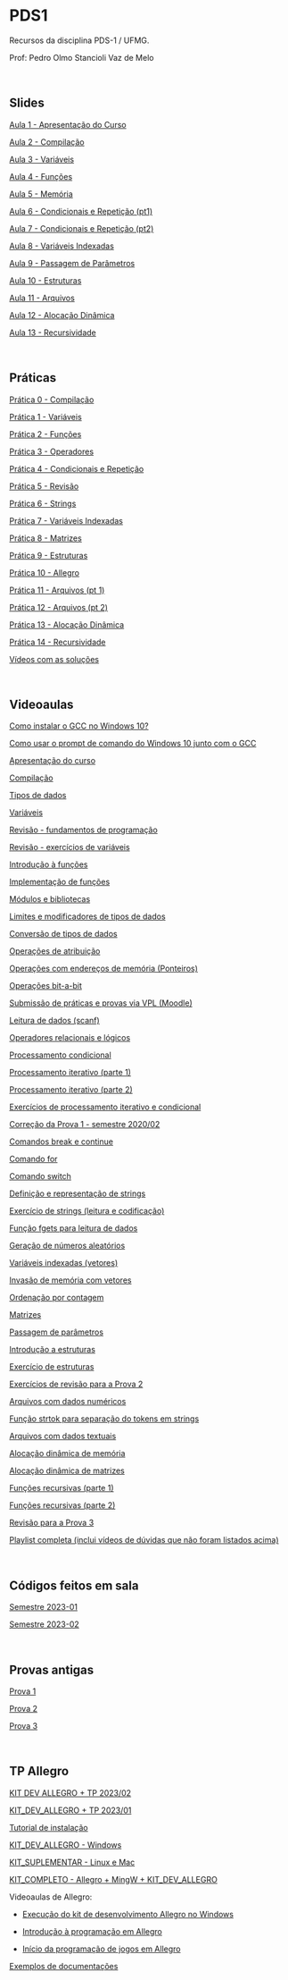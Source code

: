 # PDS1

Recursos da disciplina PDS-1 / UFMG.

Prof: Pedro Olmo Stancioli Vaz de Melo

<BR>

## Slides
  

[Aula 1 - Apresentação do Curso](https://docs.google.com/presentation/d/1ZH61XcHIhw61DdTsRbzzkYCNteDdXl9gp0fibx6K_r4/edit?usp=share_link)

[Aula 2 - Compilação](https://docs.google.com/presentation/d/1_v1HKznkARV1nJP5vwE1EjUxMYJVwgVqe_MY-qHwd6Y/edit?usp=share_link)

[Aula 3 - Variáveis](https://docs.google.com/presentation/d/1jNsUuPqwvS2vYUu-nQ9gGhm0i3jRLrcvsSJzUdMBeBQ/edit?usp=share_link)

[Aula 4 - Funções](https://docs.google.com/presentation/d/1nDh5qU25UGW5IqKK-0weHNbuoAgqrN5cYkh0H7Oyu0U/edit?usp=share_link)

[Aula 5 - Memória](https://docs.google.com/presentation/d/1SRK-B5gysUeR49jJngYS_P5Mc4JankPfyuzyA35NhsI/edit?usp=share_link)

[Aula 6 - Condicionais e Repetição (pt1)](https://docs.google.com/presentation/d/10Dlsk1EDG2RCVPS3qlpoaMJJH3x4WptfupdOdQ_gbG8/edit?usp=share_link)

[Aula 7 - Condicionais e Repetição (pt2)](https://docs.google.com/presentation/d/10uvwpKghmGptpq5MyoLhn10GV2Da1brJy4lkMxAY9jg/edit?usp=share_link)

[Aula 8 - Variáveis Indexadas](https://docs.google.com/presentation/d/1uQpVZXrZV-A17-kQZKE6jTFGaifAuRQ5eAkDlnOp8Kc/edit?usp=share_link)

[Aula 9 - Passagem de Parâmetros](https://docs.google.com/presentation/d/1FmjuTqFG1J8-Dy0q0wKHXqXdATsHtCGfFmcbx3X6Rf8/edit?usp=share_link)

[Aula 10 - Estruturas](https://docs.google.com/presentation/d/1Gi6PrunabsTtqL0XOG22ATIUzKJJgxh9n1oLu5hbtv0/edit?usp=share_link)

[Aula 11 - Arquivos](https://docs.google.com/presentation/d/11Wsmlzl_M7E-depg9NRN4UgqZ40rTOfGg8om6Z3_PPk/edit?usp=share_link)

[Aula 12 - Alocação Dinâmica](https://docs.google.com/presentation/d/1c5JEfEQNFkNLwyj4s0lwoVlS9HF_HJZQlTaiMJK4PMY/edit?usp=share_link)

[Aula 13 - Recursividade](https://docs.google.com/presentation/d/1CSU8ABKYgKlEO-s-YpKs7lgnJ2dVfMAxsVmnLI8v4Uw/edit?usp=share_link)

<BR>

## Práticas

[Prática 0 - Compilação](https://docs.google.com/document/d/1PAz73wA_4YDOatD3txwNrrYGBI4UxINfU7ar2_-3T-I/edit?usp=share_link)

[Prática 1 - Variáveis](https://docs.google.com/document/d/17f5YM2ZmPxCjbSdGB11vbnZ7sd0Xi4kW2fwoz3gJ8q8/edit?usp=share_link)

[Prática 2 - Funções](https://docs.google.com/document/d/1PZDx6oylI-DKI4eQBfEJk6kR8ka-PY-UoA5hdUdCBIQ/edit?usp=share_link)

[Prática 3 - Operadores](https://docs.google.com/document/d/1Zbi6oGezLEnLZZUUsk8GNY31DjRbuuRC-GN_L3J3-ek/edit?usp=share_link)

[Prática 4 - Condicionais e Repetição](https://docs.google.com/document/d/1mKenlTsLa_yRatx93-yLEkZrLvCsiOMZfcFhUAprO44/edit?usp=share_link)

[Prática 5 - Revisão](https://docs.google.com/document/d/1DjNbkDIYqMxxHPhWraglgpHhlP8bQ2ZlEImOB6PfEs0/edit?usp=share_link)

[Prática 6 - Strings](https://docs.google.com/document/d/1LUv4eObyDSE7fyYkvGKwWW93Tb9wugcNp2Zxct0hsy4/edit?usp=share_link)

[Prática 7 - Variáveis Indexadas](https://docs.google.com/document/d/10jv-PSaI4sLmlCnyg2vZDSw5nl0DOoV8MDRPmZpwm1I/edit?usp=share_link)

[Prática 8 - Matrizes](https://docs.google.com/document/d/1PFcqKrXmqsnX-xspBO8E4sd8ZkRTUONGd3lCGwP5DRs/edit?usp=share_link)

[Prática 9 - Estruturas](https://docs.google.com/document/d/1ktqClTVQTV2wWat0QdGrJVjOdpVpCMBuPLwQIJfEi1g/edit?usp=share_link)

[Prática 10 - Allegro](https://docs.google.com/document/d/17BsTJKgWA0EoVToPTKvqdEz_QZPb9vOarZeNJ2dAA0I/edit?usp=share_link)

[Prática 11 - Arquivos (pt 1)](https://docs.google.com/document/d/1wjlWk6t_ac2qlqlanNPzxQ0dul6PzzJiveI4GWTqVZc/edit?usp=share_link)

[Prática 12 - Arquivos (pt 2)](https://docs.google.com/presentation/d/1rXhsg4r1icyEDaYg0fbDE01vqXxcMd4AXZNoUpiY760/edit?usp=share_link)

[Prática 13 - Alocação Dinâmica](https://docs.google.com/document/d/1rsmRYzmrWDYS0j7Xek2GpqiBshbnSQF9kdzL9fuphuc/edit?usp=share_link)

[Prática 14 - Recursividade](https://docs.google.com/document/d/1_GrtKtgrMp6y4LXD4WhRmbq7pF86dZwyd4t-AZVp0YE/edit?usp=share_link)

[Vídeos com as soluções](https://docs.google.com/document/d/1eb5T6OouGTbBMNeXZfzVXEhrhMXNfeuz45IjIb-31BI/edit?usp=share_link)

<BR>

## Videoaulas

[Como instalar o GCC no Windows 10?](https://youtu.be/FzPBZjkoEmA)

[Como usar o prompt de comando do Windows 10 junto com o GCC](https://www.youtube.com/watch?v=55UX7YpRTig&list=PL_ClcqWHc8M-K0Q1AOpHCLzN_lKljdT1G&index=6)

[Apresentação do curso](https://www.youtube.com/watch?v=M4fIZBNC88E&list=PL_ClcqWHc8M-K0Q1AOpHCLzN_lKljdT1G&index=1)

[Compilação](https://www.youtube.com/watch?v=vBtWpewKbqY&list=PL_ClcqWHc8M-K0Q1AOpHCLzN_lKljdT1G&index=7)

[Tipos de dados](https://www.youtube.com/watch?v=k3zOQPeHu6o&list=PL_ClcqWHc8M-K0Q1AOpHCLzN_lKljdT1G&index=8)

[Variáveis](https://www.youtube.com/watch?v=v1vm2yT7xw4&list=PL_ClcqWHc8M-K0Q1AOpHCLzN_lKljdT1G&index=11)

[Revisão - fundamentos de programação](https://www.youtube.com/watch?v=Xgr_wfhX-4M&list=PL_ClcqWHc8M-K0Q1AOpHCLzN_lKljdT1G&index=12)

[Revisão - exercícios de variáveis](https://www.youtube.com/watch?v=Qy42xVmwKdM&list=PL_ClcqWHc8M-K0Q1AOpHCLzN_lKljdT1G&index=15)

[Introdução à funções](https://www.youtube.com/watch?v=4n_viRgIDbY&list=PL_ClcqWHc8M-K0Q1AOpHCLzN_lKljdT1G&index=16)

[Implementação de funções](https://www.youtube.com/watch?v=UhruSRCgcyQ&list=PL_ClcqWHc8M-K0Q1AOpHCLzN_lKljdT1G&index=17)

[Módulos e bibliotecas](https://www.youtube.com/watch?v=fOX2h6zNejU&list=PL_ClcqWHc8M-K0Q1AOpHCLzN_lKljdT1G&index=18)

[Limites e modificadores de tipos de dados](https://www.youtube.com/watch?v=VIhap5vHlDQ&list=PL_ClcqWHc8M-K0Q1AOpHCLzN_lKljdT1G&index=22)

[Conversão de tipos de dados](https://www.youtube.com/watch?v=57USmya7A2w&list=PL_ClcqWHc8M-K0Q1AOpHCLzN_lKljdT1G&index=23)

[Operações de atribuição](https://www.youtube.com/watch?v=DgQbhnv4VVg&list=PL_ClcqWHc8M-K0Q1AOpHCLzN_lKljdT1G&index=25)

[Operações com endereços de memória (Ponteiros)](https://www.youtube.com/watch?v=7MgzPjqjo5M&list=PL_ClcqWHc8M-K0Q1AOpHCLzN_lKljdT1G&index=24)

[Operações bit-a-bit](https://www.youtube.com/watch?v=y--jQCcNedE&list=PL_ClcqWHc8M-K0Q1AOpHCLzN_lKljdT1G&index=26)

[Submissão de práticas e provas via VPL (Moodle)](https://www.youtube.com/watch?v=41eTerF9kL8&list=PL_ClcqWHc8M-K0Q1AOpHCLzN_lKljdT1G&index=27)

[Leitura de dados (scanf)](https://www.youtube.com/watch?v=3-gpBalia1o&list=PL_ClcqWHc8M-K0Q1AOpHCLzN_lKljdT1G&index=28)

[Operadores relacionais e lógicos](https://www.youtube.com/watch?v=L21No4e31lo&list=PL_ClcqWHc8M-K0Q1AOpHCLzN_lKljdT1G&index=32)

[Processamento condicional](https://www.youtube.com/watch?v=fp9Gag6byTU&list=PL_ClcqWHc8M-K0Q1AOpHCLzN_lKljdT1G&index=33)

[Processamento iterativo (parte 1)](https://www.youtube.com/watch?v=OMSzVQxd5L8&list=PL_ClcqWHc8M-K0Q1AOpHCLzN_lKljdT1G&index=34)

[Processamento iterativo (parte 2)](https://www.youtube.com/watch?v=Kq8YaDFE6A0&list=PL_ClcqWHc8M-K0Q1AOpHCLzN_lKljdT1G&index=35)

[Exercícios de processamento iterativo e condicional](https://www.youtube.com/watch?v=kTY82RuD4CQ&list=PL_ClcqWHc8M-K0Q1AOpHCLzN_lKljdT1G&index=37)

[Correção da Prova 1 - semestre 2020/02](https://www.youtube.com/watch?v=EDo-awBmIFE&list=PL_ClcqWHc8M-K0Q1AOpHCLzN_lKljdT1G&index=40)

[Comandos break e continue](https://www.youtube.com/watch?v=CbBpFOvs1xw&list=PL_ClcqWHc8M-K0Q1AOpHCLzN_lKljdT1G&index=41)

[Comando for](https://www.youtube.com/watch?v=XInqo9e988Q&list=PL_ClcqWHc8M-K0Q1AOpHCLzN_lKljdT1G&index=42)

[Comando switch](https://www.youtube.com/watch?v=nl3WXIt94r0&list=PL_ClcqWHc8M-K0Q1AOpHCLzN_lKljdT1G&index=43)

[Definição e representação de strings](https://www.youtube.com/watch?v=2uR6ZPd5q7g&list=PL_ClcqWHc8M-K0Q1AOpHCLzN_lKljdT1G&index=44)

[Exercício de strings (leitura e codificação)](https://www.youtube.com/watch?v=LdydCAuUaKY&list=PL_ClcqWHc8M-K0Q1AOpHCLzN_lKljdT1G&index=45)

[Função fgets para leitura de dados](https://www.youtube.com/watch?v=mSdZTkrqQ2c&list=PL_ClcqWHc8M-K0Q1AOpHCLzN_lKljdT1G&index=48)

[Geração de números aleatórios](https://www.youtube.com/watch?v=RCCPpXOBCMM&list=PL_ClcqWHc8M-K0Q1AOpHCLzN_lKljdT1G&index=50)

[Variáveis indexadas (vetores)](https://www.youtube.com/watch?v=k-e_egOU-o4&list=PL_ClcqWHc8M-K0Q1AOpHCLzN_lKljdT1G&index=51)

[Invasão de memória com vetores](https://www.youtube.com/watch?v=t289mjFMUzA&list=PL_ClcqWHc8M-K0Q1AOpHCLzN_lKljdT1G&index=52)

[Ordenação por contagem](https://www.youtube.com/watch?v=od6icAXsEL4&list=PL_ClcqWHc8M-K0Q1AOpHCLzN_lKljdT1G&index=55)

[Matrizes](https://www.youtube.com/watch?v=YA-F7RkV8QI&list=PL_ClcqWHc8M-K0Q1AOpHCLzN_lKljdT1G&index=56)

[Passagem de parâmetros](https://www.youtube.com/watch?v=9I9e9WAhEfs&list=PL_ClcqWHc8M-K0Q1AOpHCLzN_lKljdT1G&index=57)

[Introdução a estruturas](https://www.youtube.com/watch?v=JmcsKxCOevY&list=PL_ClcqWHc8M-K0Q1AOpHCLzN_lKljdT1G&index=58)

[Exercício de estruturas](https://www.youtube.com/watch?v=wX4JJp4LOJU&list=PL_ClcqWHc8M-K0Q1AOpHCLzN_lKljdT1G&index=59)

[Exercícios de revisão para a Prova 2](https://www.youtube.com/watch?v=mrmNK2NPtQU&list=PL_ClcqWHc8M-K0Q1AOpHCLzN_lKljdT1G&index=70)

[Arquivos com dados numéricos](https://www.youtube.com/watch?v=L48F6BHJ5o4&list=PL_ClcqWHc8M-K0Q1AOpHCLzN_lKljdT1G&index=72)

[Função strtok para separação do tokens em strings](https://www.youtube.com/watch?v=n69hFFK2C9I&list=PL_ClcqWHc8M-K0Q1AOpHCLzN_lKljdT1G&index=73)

[Arquivos com dados textuais](https://www.youtube.com/watch?v=0S3ourscxj8&list=PL_ClcqWHc8M-K0Q1AOpHCLzN_lKljdT1G&index=74)

[Alocação dinâmica de memória](https://www.youtube.com/watch?v=RktJUMFynNo&list=PL_ClcqWHc8M-K0Q1AOpHCLzN_lKljdT1G&index=76)

[Alocação dinâmica de matrizes](https://www.youtube.com/watch?v=XE0anl8ckSM&list=PL_ClcqWHc8M-K0Q1AOpHCLzN_lKljdT1G&index=77)

[Funções recursivas (parte 1)](https://www.youtube.com/watch?v=-V3KXF094-0&list=PL_ClcqWHc8M-K0Q1AOpHCLzN_lKljdT1G&index=79)

[Funções recursivas (parte 2)](https://www.youtube.com/watch?v=T2m0NoEEvFE&list=PL_ClcqWHc8M-K0Q1AOpHCLzN_lKljdT1G&index=80)

[Revisão para a Prova 3](https://www.youtube.com/watch?v=LuX-px6vLrA&list=PL_ClcqWHc8M-K0Q1AOpHCLzN_lKljdT1G&index=82)

[Playlist completa (inclui vídeos de dúvidas que não foram listados acima)](https://www.youtube.com/watch?v=M4fIZBNC88E&list=PL_ClcqWHc8M-K0Q1AOpHCLzN_lKljdT1G&pp=gAQB)

<BR>

## Códigos feitos em sala

[Semestre 2023-01](https://github.com/pedroolmo/pedroolmo.github.io/tree/main/teaching/code_pds1_2023_1)

[Semestre 2023-02](https://github.com/pedroolmo/pedroolmo.github.io/tree/main/teaching/code_pds1_2023_2)

<BR>

## Provas antigas

[Prova 1](https://drive.google.com/drive/folders/1y8tcxxrpitfgdkqFOcgwJibrQsjQTTEw?usp=share_link)

[Prova 2](https://drive.google.com/drive/folders/1lNcyR6M0WKLAHZrTlm8MOB23fWm5z3h9?usp=share_link)

[Prova 3](https://drive.google.com/drive/folders/1Y6Kd457cO5k8WwpIHzkb6OAVh_RMkoP_?usp=share_link)

<BR>

## TP Allegro


[KIT DEV ALLEGRO + TP 2023/02](https://github.com/pedroolmo/pedroolmo.github.io/blob/main/teaching/KIT_ALLEGRO/2023_02_KIT_DEV_ALLEGRO.zip)

[KIT_DEV_ALLEGRO + TP 2023/01](https://www.dropbox.com/s/ujyxuw7hhdopghg/TP_2023_01.zip?dl=0)

[Tutorial de instalação](https://docs.google.com/document/d/1W6KCcpRKO2-3iEuoTFtMYqiB7INfVUjxjSo-p_pNtMg/edit?usp=sharing)

[KIT_DEV_ALLEGRO - Windows](https://www.dropbox.com/scl/fi/q0ul5nkin0k3ao2fdlezg/KIT_DEV_ALLEGRO.zip?rlkey=fh90ayl3b9yozud6qc6iu7kro&st=lt1eyskr&dl=0)

[KIT_SUPLEMENTAR - Linux e Mac](https://drive.google.com/file/d/19Jfn2W1-2ooCibaF852m3ebJUK8_MCFs/view?usp=share_link)

[KIT_COMPLETO - Allegro + MingW + KIT_DEV_ALLEGRO](https://drive.google.com/file/d/19IiiJEr1gwf1yT5ODMnjzV2swbtAOz_U/view?usp=share_link)

Videoaulas de Allegro:

* [Execução do kit de desenvolvimento Allegro no Windows](https://www.youtube.com/watch?v=Jdgki2L0Ue8&list=PL_ClcqWHc8M-K0Q1AOpHCLzN_lKljdT1G&index=63)

* [Introdução à programação em Allegro](https://www.youtube.com/watch?v=NrsO89Er6ec&list=PL_ClcqWHc8M-K0Q1AOpHCLzN_lKljdT1G&index=64)

* [Início da programação de jogos em Allegro](https://www.youtube.com/watch?v=FhlHDtLTek0&list=PL_ClcqWHc8M-K0Q1AOpHCLzN_lKljdT1G&index=65)

<!---
Códigos Allegro:

* [Alguns TPs excepcionais](https://drive.google.com/file/d/1jC_hauDGNvV0QaWCLFJ7BD8RR9xWOElk/view?usp=share_link))

* [Códigos dos TPs dos semestres anteriores](https://drive.google.com/file/d/19vCVPYosxNxcKY9X_rokB2ml9QiCut61/view?usp=share_link))
-->

[Exemplos de documentações](https://drive.google.com/file/d/1KPl5y2DVEZqTW-Rrhor5SFhGLffGOJ0r/view?usp=share_link)

